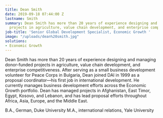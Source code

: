 ```yaml
---
title: Dean Smith
date: 2019-09-18 07:44:00 Z
lastname: Smith
summary: Dean Smith has more than 20 years of experience designing and managing donor-funded
  projects in agriculture, value chain development, and enterprise competitiveness.
job-title: 'Senior Global Development Specialist, Economic Growth '
image: "/uploads/dean%20smith.jpg"
solutions:
- Economic Growth
---
```


Dean Smith has more than 20 years of experience designing and managing donor-funded projects in agriculture, value chain development, and enterprise competitiveness. After serving as a small business development volunteer for Peace Corps in Bulgaria, Dean joined DAI in 1999 as a proposal coordinator—his first job in international development. He currently manages business development efforts across the Economic Growth portfolio. Dean has managed projects in Afghanistan, East Timor, Egypt, Kosovo, and Lebanon, and has lead proposal efforts throughout Africa, Asia, Europe, and the Middle East.

B.A., German, Duke University
M.A., international relations, Yale University